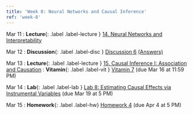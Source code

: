 ```yaml
---
title: 'Week 8: Neural Networks and Causal Inference'
ref: 'week-8'
---
```


Mar 11
: **Lecture**{: .label .label-lecture } [14. Neural Networks and Interpretability](lecture/lec14)

Mar 12
: **Discussion**{: .label .label-disc } [Discussion 6](https://drive.google.com/file/d/12dh7ARMDeThx07ZPoK5XWMPbUEXyJ2II/view?usp=sharing) [(Answers)](https://drive.google.com/file/d/1Koe7ODYdIZqg3y-eL7MEL3GTLM4RBSSp/view?usp=sharing)

Mar 13
: **Lecture**{: .label .label-lecture } [15. Causal Inference I: Association and Causation](lecture/lec15)
: **Vitamin**{: .label .label-vit } [Vitamin 7](https://www.gradescope.com/courses/959999/assignments/5919304/) (due Mar 16 at 11:59 PM)

Mar 14
: **Lab**{: .label .label-lab } [Lab 8: Estimating Causal Effects via Instrumental Variables](https://data102.datahub.berkeley.edu/hub/user-redirect/git-pull?repo=https%3A%2F%2Fgithub.com%2Fds-102%2Fsp25-materials&urlpath=lab%2Ftree%2Fsp25-materials%2Flab%2Flab08%2Flab08.ipynb&branch=main) (due Mar 19 at 5 PM)

Mar 15
: **Homework**{: .label .label-hw} [Homework 4](https://data102.datahub.berkeley.edu/hub/user-redirect/git-pull?repo=https%3A%2F%2Fgithub.com%2Fds-102%2Fsp25-materials&urlpath=lab%2Ftree%2Fsp25-materials%2Fhomework%2Fhw04&branch=main) (due Apr 4 at 5 PM)
